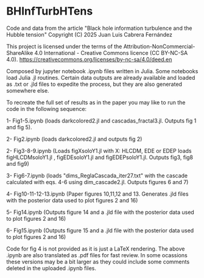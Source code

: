 # BHInfTurbHTens

Code and data from the article "Black hole information turbulence and the Hubble tension" Copyright (C) 2025 Juan Luis Cabrera Fernández

This project is licensed under the terms of the Attribution-NonCommercial-ShareAlike 4.0 International - Creative Commons licence (CC BY-NC-SA 4.0). https://creativecommons.org/licenses/by-nc-sa/4.0/deed.en

Composed by jupyter notebook .ipynb files written in Julia. Some notebooks load Julia .jl routines. Certain data outputs are already available and loaded as .txt or .jld files to expedite the process, but they are also generated somewhere else.

To recreate the full set of results as in the paper you may like to run the code  in the following sequence:

1- Fig1-5.ipynb (loads darkcolored2.jl and cascadas_fractal3.jl. Outputs fig 1 and fig 5).

2- Fig2.ipynb (loads darkcolored2.jl and outputs fig 2)

2- Fig3-8-9.ipynb (Loads figXsoloY1.jl with X: HLCDM, EDE or EDEP loads figHLCDMsoloY1.jl , figEDEsoloY1.jl and figEDEPsoloY1.jl. Outputs fig3, fig8 and fig9)

3- Fig6-7.ipynb (loads "dims_ReglaCascada_iter27.txt" with the cascade calculated with eqs. 4-6 using dim_cascade2.jl. Outputs figures 6 and 7)

4- Fig10-11-12-13.ipynb (Paper figures 10,11,12 and 13. Generates .jld files with the posterior data used to plot figures 2 and 16)

5- Fig14.ipynb (Outputs figure 14 and a .jld file with the posterior data used to plot figures 2 and 16)

6- Fig15.ipynb  (Outputs figure 15 and a .jld file with the posterior data used to plot figures 2 and 16)


Code for fig 4 is not provided as it is just a LaTeX rendering. The above .ipynb are also translated as .pdf files for fast review. In some ocassions these versions may be a bit larger as they could include some comments deleted in the uploaded .ipynb files.  



